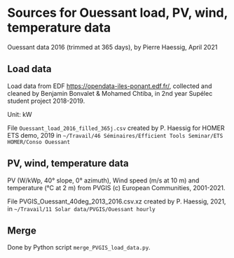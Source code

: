 # Sources for Ouessant load, PV, wind, temperature data

Ouessant data 2016 (trimmed at 365 days), by Pierre Haessig, April 2021

## Load data

Load data from EDF https://opendata-iles-ponant.edf.fr/,
collected and cleaned by Benjamin Bonvalet & Mohamed Chtiba,
in 2nd year Supélec student project 2018-2019.

Unit: kW

File `Ouessant_load_2016_filled_365j.csv` created by P. Haessig for HOMER ETS demo, 2019
in `~/Travail/46 Séminaires/Efficient Tools Seminar/ETS HOMER/Conso Ouessant`

## PV, wind, temperature data

PV (W/kWp, 40° slope, 0° azimuth), Wind speed (m/s at 10 m)
and temperature (°C at 2 m) from PVGIS (c) European Communities, 2001-2021.

File PVGIS_Ouessant_40deg_2013_2016.csv.xz created by P. Haessig, 2021,
in `~/Travail/11 Solar data/PVGIS/Ouessant hourly`

## Merge

Done by Python script `merge_PVGIS_load_data.py`.
